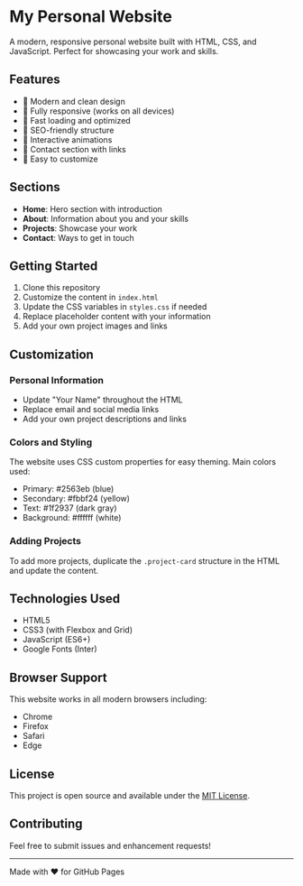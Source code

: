 # My Personal Website

A modern, responsive personal website built with HTML, CSS, and JavaScript. Perfect for showcasing your work and skills.

## Features

- 🎨 Modern and clean design
- 📱 Fully responsive (works on all devices)
- 🚀 Fast loading and optimized
- 🎯 SEO-friendly structure
- 🌟 Interactive animations
- 📧 Contact section with links
- 🔗 Easy to customize

## Sections

- **Home**: Hero section with introduction
- **About**: Information about you and your skills
- **Projects**: Showcase your work
- **Contact**: Ways to get in touch

## Getting Started

1. Clone this repository
2. Customize the content in `index.html`
3. Update the CSS variables in `styles.css` if needed
4. Replace placeholder content with your information
5. Add your own project images and links

## Customization

### Personal Information

- Update "Your Name" throughout the HTML
- Replace email and social media links
- Add your own project descriptions and links

### Colors and Styling

The website uses CSS custom properties for easy theming. Main colors used:

- Primary: #2563eb (blue)
- Secondary: #fbbf24 (yellow)
- Text: #1f2937 (dark gray)
- Background: #ffffff (white)

### Adding Projects

To add more projects, duplicate the `.project-card` structure in the HTML and update the content.

## Technologies Used

- HTML5
- CSS3 (with Flexbox and Grid)
- JavaScript (ES6+)
- Google Fonts (Inter)

## Browser Support

This website works in all modern browsers including:

- Chrome
- Firefox
- Safari
- Edge

## License

This project is open source and available under the [MIT License](LICENSE).

## Contributing

Feel free to submit issues and enhancement requests!

---

Made with ❤️ for GitHub Pages
